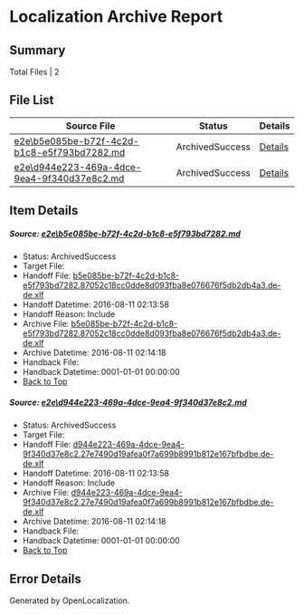 # <a name='report-top'></a> Localization Archive Report

## Summary
 Total Files | 2

## File List
 Source File | Status | Details 
 ----------- | ------ | ------- 
 [e2e\b5e085be-b72f-4c2d-b1c8-e5f793bd7282.md](https://github.com/OpenLocalizationTestOrg/oltest/blob/192ed88da3dd47919e3737d345d7505548da0d23/e2e/b5e085be-b72f-4c2d-b1c8-e5f793bd7282.md) | ArchivedSuccess | [Details](#7049519df5ef9d44043dbc8b41df8065f87143b41)
 [e2e\d944e223-469a-4dce-9ea4-9f340d37e8c2.md](https://github.com/OpenLocalizationTestOrg/oltest/blob/192ed88da3dd47919e3737d345d7505548da0d23/e2e/d944e223-469a-4dce-9ea4-9f340d37e8c2.md) | ArchivedSuccess | [Details](#d30cdc240b77799be9816628326f45dc898498fa2)

## Item Details
##### <a name='7049519df5ef9d44043dbc8b41df8065f87143b41'></a> Source: [e2e\b5e085be-b72f-4c2d-b1c8-e5f793bd7282.md](https://github.com/OpenLocalizationTestOrg/oltest/blob/192ed88da3dd47919e3737d345d7505548da0d23/e2e/b5e085be-b72f-4c2d-b1c8-e5f793bd7282.md)
* Status: ArchivedSuccess
* Target File: 
* Handoff File: [b5e085be-b72f-4c2d-b1c8-e5f793bd7282.87052c18cc0dde8d093fba8e076676f5db2db4a3.de-de.xlf](https://github.com/OpenLocalizationTestOrg/olhandoff-e2e/blob/905214ce610139c7047be0081316176829f41a76/ol-handoff/OpenLocalizationTestOrg/ol-test-dede/ci/ht/b5e085be-b72f-4c2d-b1c8-e5f793bd7282.87052c18cc0dde8d093fba8e076676f5db2db4a3.de-de.xlf)
* Handoff Datetime: 2016-08-11 02:13:58
* Handoff Reason: Include
* Archive File: [b5e085be-b72f-4c2d-b1c8-e5f793bd7282.87052c18cc0dde8d093fba8e076676f5db2db4a3.de-de.xlf](https://github.com/OpenLocalizationTestOrg/olhandoff-e2e/blob/c3e53e6dd02b7f620c524d071e9d4d08f247f05c/ol-archive/OpenLocalizationTestOrg/ol-test-dede/ci/ht/b5e085be-b72f-4c2d-b1c8-e5f793bd7282.87052c18cc0dde8d093fba8e076676f5db2db4a3.de-de.xlf)
* Archive Datetime: 2016-08-11 02:14:18
* Handback File: 
* Handback Datetime: 0001-01-01 00:00:00
* [Back to Top](#report-top)

##### <a name='d30cdc240b77799be9816628326f45dc898498fa2'></a> Source: [e2e\d944e223-469a-4dce-9ea4-9f340d37e8c2.md](https://github.com/OpenLocalizationTestOrg/oltest/blob/192ed88da3dd47919e3737d345d7505548da0d23/e2e/d944e223-469a-4dce-9ea4-9f340d37e8c2.md)
* Status: ArchivedSuccess
* Target File: 
* Handoff File: [d944e223-469a-4dce-9ea4-9f340d37e8c2.27e7490d19afea0f7a699b8991b812e167bfbdbe.de-de.xlf](https://github.com/OpenLocalizationTestOrg/olhandoff-e2e/blob/905214ce610139c7047be0081316176829f41a76/ol-handoff/OpenLocalizationTestOrg/ol-test-dede/ci/ht/d944e223-469a-4dce-9ea4-9f340d37e8c2.27e7490d19afea0f7a699b8991b812e167bfbdbe.de-de.xlf)
* Handoff Datetime: 2016-08-11 02:13:58
* Handoff Reason: Include
* Archive File: [d944e223-469a-4dce-9ea4-9f340d37e8c2.27e7490d19afea0f7a699b8991b812e167bfbdbe.de-de.xlf](https://github.com/OpenLocalizationTestOrg/olhandoff-e2e/blob/c3e53e6dd02b7f620c524d071e9d4d08f247f05c/ol-archive/OpenLocalizationTestOrg/ol-test-dede/ci/ht/d944e223-469a-4dce-9ea4-9f340d37e8c2.27e7490d19afea0f7a699b8991b812e167bfbdbe.de-de.xlf)
* Archive Datetime: 2016-08-11 02:14:18
* Handback File: 
* Handback Datetime: 0001-01-01 00:00:00
* [Back to Top](#report-top)


## Error Details

Generated by OpenLocalization.
